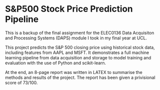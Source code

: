 # S&P500 Stock Price Prediction Pipeline

This is a backup of the final assignment for the ELEC0136 Data Acquisiton and Processing Systems (DAPS) module I took in my final year at UCL.

This project predicts the S&P 500 closing price using historical stock data, including features from AAPL and MSFT. It demonstrates a full machine learning pipeline from data acquisition and storage to model training and evaluation with the use of Python and scikit-learn.

At the end, an 8-page report was written in LATEX to summarise the methods and results of the project. The report has been given a privisional score of 73/100.
